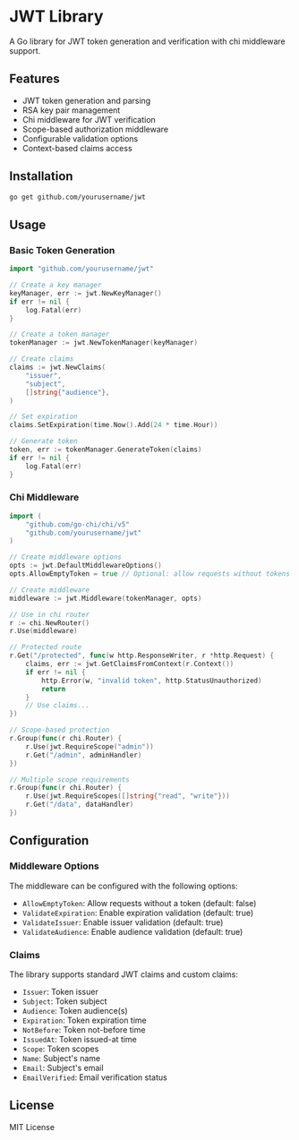 # JWT Library

A Go library for JWT token generation and verification with chi middleware support.

## Features

- JWT token generation and parsing
- RSA key pair management
- Chi middleware for JWT verification
- Scope-based authorization middleware
- Configurable validation options
- Context-based claims access

## Installation

```bash
go get github.com/yourusername/jwt
```

## Usage

### Basic Token Generation

```go
import "github.com/yourusername/jwt"

// Create a key manager
keyManager, err := jwt.NewKeyManager()
if err != nil {
    log.Fatal(err)
}

// Create a token manager
tokenManager := jwt.NewTokenManager(keyManager)

// Create claims
claims := jwt.NewClaims(
    "issuer",
    "subject",
    []string{"audience"},
)

// Set expiration
claims.SetExpiration(time.Now().Add(24 * time.Hour))

// Generate token
token, err := tokenManager.GenerateToken(claims)
if err != nil {
    log.Fatal(err)
}
```

### Chi Middleware

```go
import (
    "github.com/go-chi/chi/v5"
    "github.com/yourusername/jwt"
)

// Create middleware options
opts := jwt.DefaultMiddlewareOptions()
opts.AllowEmptyToken = true // Optional: allow requests without tokens

// Create middleware
middleware := jwt.Middleware(tokenManager, opts)

// Use in chi router
r := chi.NewRouter()
r.Use(middleware)

// Protected route
r.Get("/protected", func(w http.ResponseWriter, r *http.Request) {
    claims, err := jwt.GetClaimsFromContext(r.Context())
    if err != nil {
        http.Error(w, "invalid token", http.StatusUnauthorized)
        return
    }
    // Use claims...
})

// Scope-based protection
r.Group(func(r chi.Router) {
    r.Use(jwt.RequireScope("admin"))
    r.Get("/admin", adminHandler)
})

// Multiple scope requirements
r.Group(func(r chi.Router) {
    r.Use(jwt.RequireScopes([]string{"read", "write"}))
    r.Get("/data", dataHandler)
})
```

## Configuration

### Middleware Options

The middleware can be configured with the following options:

- `AllowEmptyToken`: Allow requests without a token (default: false)
- `ValidateExpiration`: Enable expiration validation (default: true)
- `ValidateIssuer`: Enable issuer validation (default: true)
- `ValidateAudience`: Enable audience validation (default: true)

### Claims

The library supports standard JWT claims and custom claims:

- `Issuer`: Token issuer
- `Subject`: Token subject
- `Audience`: Token audience(s)
- `Expiration`: Token expiration time
- `NotBefore`: Token not-before time
- `IssuedAt`: Token issued-at time
- `Scope`: Token scopes
- `Name`: Subject's name
- `Email`: Subject's email
- `EmailVerified`: Email verification status

## License

MIT License 